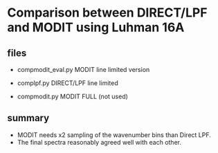 # Comparison between DIRECT/LPF and MODIT using Luhman 16A


## files

- compmodit_eval.py MODIT line limited version
- complpf.py DIRECT/LPF line limited

- compmodit.py MODIT FULL (not used)


## summary

- MODIT needs x2 sampling of the wavenumber bins than Direct LPF.
- The final spectra reasonably agreed well with each other.